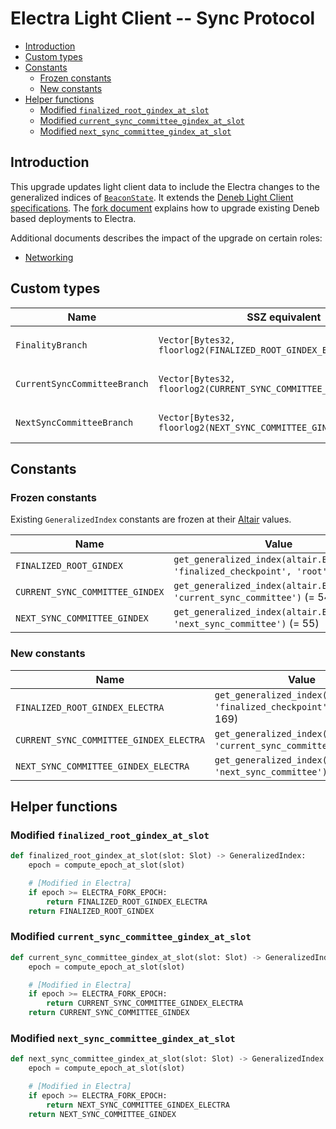 # Electra Light Client -- Sync Protocol

<!-- mdformat-toc start --slug=github --no-anchors --maxlevel=6 --minlevel=2 -->

- [Introduction](#introduction)
- [Custom types](#custom-types)
- [Constants](#constants)
  - [Frozen constants](#frozen-constants)
  - [New constants](#new-constants)
- [Helper functions](#helper-functions)
  - [Modified `finalized_root_gindex_at_slot`](#modified-finalized_root_gindex_at_slot)
  - [Modified `current_sync_committee_gindex_at_slot`](#modified-current_sync_committee_gindex_at_slot)
  - [Modified `next_sync_committee_gindex_at_slot`](#modified-next_sync_committee_gindex_at_slot)

<!-- mdformat-toc end -->

## Introduction

This upgrade updates light client data to include the Electra changes to the
generalized indices of [`BeaconState`](../beacon-chain.md). It extends the
[Deneb Light Client specifications](../../deneb/light-client/sync-protocol.md).
The [fork document](./fork.md) explains how to upgrade existing Deneb based
deployments to Electra.

Additional documents describes the impact of the upgrade on certain roles:

- [Networking](./p2p-interface.md)

## Custom types

| Name                         | SSZ equivalent                                                      | Description                                                       |
| ---------------------------- | ------------------------------------------------------------------- | ----------------------------------------------------------------- |
| `FinalityBranch`             | `Vector[Bytes32, floorlog2(FINALIZED_ROOT_GINDEX_ELECTRA)]`         | Merkle branch of `finalized_checkpoint.root` within `BeaconState` |
| `CurrentSyncCommitteeBranch` | `Vector[Bytes32, floorlog2(CURRENT_SYNC_COMMITTEE_GINDEX_ELECTRA)]` | Merkle branch of `current_sync_committee` within `BeaconState`    |
| `NextSyncCommitteeBranch`    | `Vector[Bytes32, floorlog2(NEXT_SYNC_COMMITTEE_GINDEX_ELECTRA)]`    | Merkle branch of `next_sync_committee` within `BeaconState`       |

## Constants

### Frozen constants

Existing `GeneralizedIndex` constants are frozen at their
[Altair](../../altair/light-client/sync-protocol.md#constants) values.

| Name                            | Value                                                                               |
| ------------------------------- | ----------------------------------------------------------------------------------- |
| `FINALIZED_ROOT_GINDEX`         | `get_generalized_index(altair.BeaconState, 'finalized_checkpoint', 'root')` (= 105) |
| `CURRENT_SYNC_COMMITTEE_GINDEX` | `get_generalized_index(altair.BeaconState, 'current_sync_committee')` (= 54)        |
| `NEXT_SYNC_COMMITTEE_GINDEX`    | `get_generalized_index(altair.BeaconState, 'next_sync_committee')` (= 55)           |

### New constants

| Name                                    | Value                                                                        |
| --------------------------------------- | ---------------------------------------------------------------------------- |
| `FINALIZED_ROOT_GINDEX_ELECTRA`         | `get_generalized_index(BeaconState, 'finalized_checkpoint', 'root')` (= 169) |
| `CURRENT_SYNC_COMMITTEE_GINDEX_ELECTRA` | `get_generalized_index(BeaconState, 'current_sync_committee')` (= 86)        |
| `NEXT_SYNC_COMMITTEE_GINDEX_ELECTRA`    | `get_generalized_index(BeaconState, 'next_sync_committee')` (= 87)           |

## Helper functions

### Modified `finalized_root_gindex_at_slot`

```python
def finalized_root_gindex_at_slot(slot: Slot) -> GeneralizedIndex:
    epoch = compute_epoch_at_slot(slot)

    # [Modified in Electra]
    if epoch >= ELECTRA_FORK_EPOCH:
        return FINALIZED_ROOT_GINDEX_ELECTRA
    return FINALIZED_ROOT_GINDEX
```

### Modified `current_sync_committee_gindex_at_slot`

```python
def current_sync_committee_gindex_at_slot(slot: Slot) -> GeneralizedIndex:
    epoch = compute_epoch_at_slot(slot)

    # [Modified in Electra]
    if epoch >= ELECTRA_FORK_EPOCH:
        return CURRENT_SYNC_COMMITTEE_GINDEX_ELECTRA
    return CURRENT_SYNC_COMMITTEE_GINDEX
```

### Modified `next_sync_committee_gindex_at_slot`

```python
def next_sync_committee_gindex_at_slot(slot: Slot) -> GeneralizedIndex:
    epoch = compute_epoch_at_slot(slot)

    # [Modified in Electra]
    if epoch >= ELECTRA_FORK_EPOCH:
        return NEXT_SYNC_COMMITTEE_GINDEX_ELECTRA
    return NEXT_SYNC_COMMITTEE_GINDEX
```
